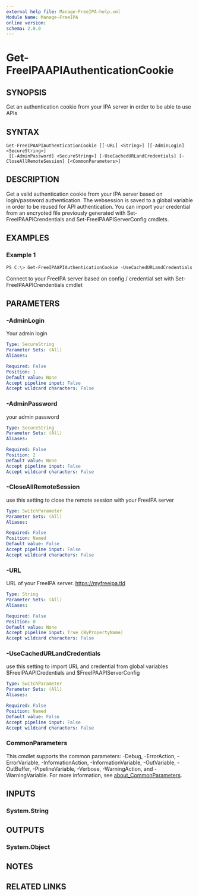 ```yaml
---
external help file: Manage-FreeIPA-help.xml
Module Name: Manage-FreeIPA
online version:
schema: 2.0.0
---
```


# Get-FreeIPAAPIAuthenticationCookie

## SYNOPSIS
Get an authentication cookie from your IPA server in order to be able to use APIs

## SYNTAX

```
Get-FreeIPAAPIAuthenticationCookie [[-URL] <String>] [[-AdminLogin] <SecureString>]
 [[-AdminPassword] <SecureString>] [-UseCachedURLandCredentials] [-CloseAllRemoteSession] [<CommonParameters>]
```

## DESCRIPTION
Get a valid authentication cookie from your IPA server based on login/password authentication. 
The websession is saved to a global variable in order to be reused for API authentication.
You can import your credential from an encryoted file previously generated with Set-FreeIPAAPICrendentials and Set-FreeIPAAPIServerConfig cmdlets.

## EXAMPLES

### Example 1
```
PS C:\> Get-FreeIPAAPIAuthenticationCookie -UseCachedURLandCredentials
```

Connect to your FreeIPA server based on config / credential set with Set-FreeIPAAPICrendentials cmdlet

## PARAMETERS

### -AdminLogin
Your admin login

```yaml
Type: SecureString
Parameter Sets: (All)
Aliases:

Required: False
Position: 1
Default value: None
Accept pipeline input: False
Accept wildcard characters: False
```

### -AdminPassword
your admin password

```yaml
Type: SecureString
Parameter Sets: (All)
Aliases:

Required: False
Position: 2
Default value: None
Accept pipeline input: False
Accept wildcard characters: False
```

### -CloseAllRemoteSession
use this setting to close the remote session with your FreeIPA server

```yaml
Type: SwitchParameter
Parameter Sets: (All)
Aliases:

Required: False
Position: Named
Default value: False
Accept pipeline input: False
Accept wildcard characters: False
```

### -URL
URL of your FreeIPA server.
https://myfreeipa.tld

```yaml
Type: String
Parameter Sets: (All)
Aliases:

Required: False
Position: 0
Default value: None
Accept pipeline input: True (ByPropertyName)
Accept wildcard characters: False
```

### -UseCachedURLandCredentials
use this setting to import URL and credential from global variables $FreeIPAAPICredentials and $FreeIPAAPIServerConfig

```yaml
Type: SwitchParameter
Parameter Sets: (All)
Aliases:

Required: False
Position: Named
Default value: False
Accept pipeline input: False
Accept wildcard characters: False
```

### CommonParameters
This cmdlet supports the common parameters: -Debug, -ErrorAction, -ErrorVariable, -InformationAction, -InformationVariable, -OutVariable, -OutBuffer, -PipelineVariable, -Verbose, -WarningAction, and -WarningVariable. For more information, see [about_CommonParameters](http://go.microsoft.com/fwlink/?LinkID=113216).

## INPUTS

### System.String
## OUTPUTS

### System.Object
## NOTES

## RELATED LINKS
